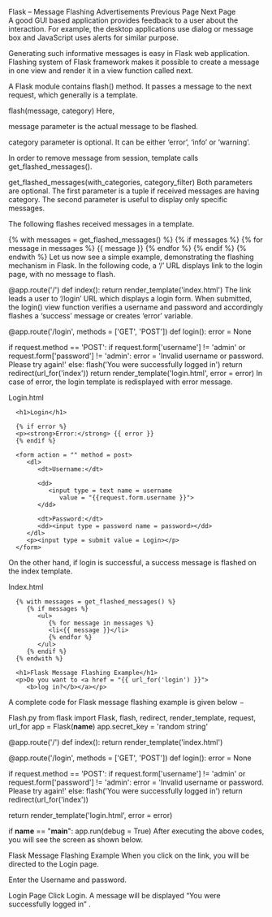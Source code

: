 

Flask – Message Flashing
Advertisements
 Previous Page Next Page  
A good GUI based application provides feedback to a user about the interaction. For example, the desktop applications use dialog or message box and JavaScript uses alerts for similar purpose.

Generating such informative messages is easy in Flask web application. Flashing system of Flask framework makes it possible to create a message in one view and render it in a view function called next.

A Flask module contains flash() method. It passes a message to the next request, which generally is a template.

flash(message, category)
Here,

message parameter is the actual message to be flashed.

category parameter is optional. It can be either ‘error’, ‘info’ or ‘warning’.

In order to remove message from session, template calls get_flashed_messages().

get_flashed_messages(with_categories, category_filter)
Both parameters are optional. The first parameter is a tuple if received messages are having category. The second parameter is useful to display only specific messages.

The following flashes received messages in a template.

{% with messages = get_flashed_messages() %}
   {% if messages %}
      {% for message in messages %}
         {{ message }}
      {% endfor %}
   {% endif %}
{% endwith %}
Let us now see a simple example, demonstrating the flashing mechanism in Flask. In the following code, a ‘/’ URL displays link to the login page, with no message to flash.

@app.route('/')
def index():
   return render_template('index.html')
The link leads a user to ‘/login’ URL which displays a login form. When submitted, the login() view function verifies a username and password and accordingly flashes a ‘success’ message or creates ‘error’ variable.

@app.route('/login', methods = ['GET', 'POST'])
def login():
   error = None
   
   if request.method == 'POST':
      if request.form['username'] != 'admin' or \
         request.form['password'] != 'admin':
         error = 'Invalid username or password. Please try again!'
      else:
         flash('You were successfully logged in')
         return redirect(url_for('index'))
   return render_template('login.html', error = error)
In case of error, the login template is redisplayed with error message.

Login.html
<!doctype html>
<html>
   <body>
   
      <h1>Login</h1>
      
      {% if error %}
      <p><strong>Error:</strong> {{ error }}
      {% endif %}
      
      <form action = "" method = post>
         <dl>
            <dt>Username:</dt>
            
            <dd>
               <input type = text name = username 
                  value = "{{request.form.username }}">
            </dd>
            
            <dt>Password:</dt>
            <dd><input type = password name = password></dd>
         </dl>
         <p><input type = submit value = Login></p>
      </form>
      
   </body>
</html>
On the other hand, if login is successful, a success message is flashed on the index template.

Index.html
<!doctype html>
<html>
   
   <head>
      <title>Flask Message flashing</title>
   </head>
   <body>
   
      {% with messages = get_flashed_messages() %}
         {% if messages %}
            <ul>
               {% for message in messages %}
               <li<{{ message }}</li>
               {% endfor %}
            </ul>
         {% endif %}
      {% endwith %}
		
      <h1>Flask Message Flashing Example</h1>
      <p>Do you want to <a href = "{{ url_for('login') }}">
         <b>log in?</b></a></p>
      
   </body>
</html>
A complete code for Flask message flashing example is given below −

Flash.py
from flask import Flask, flash, redirect, render_template, request, url_for
app = Flask(__name__)
app.secret_key = 'random string'

@app.route('/')
def index():
   return render_template('index.html')

@app.route('/login', methods = ['GET', 'POST'])
def login():
   error = None
   
   if request.method == 'POST':
      if request.form['username'] != 'admin' or \
         request.form['password'] != 'admin':
         error = 'Invalid username or password. Please try again!'
      else:
         flash('You were successfully logged in')
         return redirect(url_for('index'))
			
   return render_template('login.html', error = error)

if __name__ == "__main__":
   app.run(debug = True)
After executing the above codes, you will see the screen as shown below.

Flask Message Flashing Example
When you click on the link, you will be directed to the Login page.

Enter the Username and password.

Login Page
Click Login. A message will be displayed “You were successfully logged in” .

